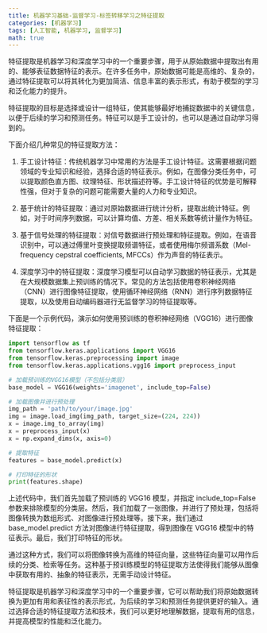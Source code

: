 ```yaml
---
title: 机器学习基础-监督学习-标签转移学习之特征提取
categories: [机器学习]
tags: [人工智能, 机器学习, 监督学习]
math: true
---
```


特征提取是机器学习和深度学习中的一个重要步骤，用于从原始数据中提取出有用的、能够表征数据特征的表示。在许多任务中，原始数据可能是高维的、复杂的，通过特征提取可以将其转化为更加简洁、信息丰富的表示形式，有助于模型的学习和泛化能力的提升。

特征提取的目标是选择或设计一组特征，使其能够最好地捕捉数据中的关键信息，以便于后续的学习和预测任务。特征可以是手工设计的，也可以是通过自动学习得到的。

下面介绍几种常见的特征提取方法：

1. 手工设计特征：传统机器学习中常用的方法是手工设计特征。这需要根据问题领域的专业知识和经验，选择合适的特征表示。例如，在图像分类任务中，可以提取颜色直方图、纹理特征、形状描述符等。手工设计特征的优势是可解释性强，但对于复杂的问题可能需要大量的人力和专业知识。

2. 基于统计的特征提取：通过对原始数据进行统计分析，提取出统计特征。例如，对于时间序列数据，可以计算均值、方差、相关系数等统计量作为特征。

3. 基于信号处理的特征提取：对信号数据进行预处理和特征提取。例如，在语音识别中，可以通过傅里叶变换提取频谱特征，或者使用梅尔频谱系数（Mel-frequency cepstral coefficients, MFCCs）作为声音的特征表示。

4. 深度学习中的特征提取：深度学习模型可以自动学习数据的特征表示，尤其是在大规模数据集上预训练的情况下。常见的方法包括使用卷积神经网络（CNN）进行图像特征提取，使用循环神经网络（RNN）进行序列数据特征提取，以及使用自动编码器进行无监督学习的特征提取等。

下面是一个示例代码，演示如何使用预训练的卷积神经网络（VGG16）进行图像特征提取：

```python
import tensorflow as tf
from tensorflow.keras.applications import VGG16
from tensorflow.keras.preprocessing import image
from tensorflow.keras.applications.vgg16 import preprocess_input

# 加载预训练的VGG16模型（不包括分类层）
base_model = VGG16(weights='imagenet', include_top=False)

# 加载图像并进行预处理
img_path = 'path/to/your/image.jpg'
img = image.load_img(img_path, target_size=(224, 224))
x = image.img_to_array(img)
x = preprocess_input(x)
x = np.expand_dims(x, axis=0)

# 提取特征
features = base_model.predict(x)

# 打印特征的形状
print(features.shape)
```

上述代码中，我们首先加载了预训练的 VGG16 模型，并指定 include_top=False 参数来排除模型的分类层。然后，我们加载了一张图像，并进行了预处理，包括将图像转换为数组形式、对图像进行预处理等。接下来，我们通过 base_model.predict 方法对图像进行特征提取，得到图像在 VGG16 模型中的特征表示。最后，我们打印特征的形状。

通过这种方式，我们可以将图像转换为高维的特征向量，这些特征向量可以用作后续的分类、检索等任务。这种基于预训练模型的特征提取方法使得我们能够从图像中获取有用的、抽象的特征表示，无需手动设计特征。

特征提取是机器学习和深度学习中的一个重要步骤，它可以帮助我们将原始数据转换为更加有用和表征性的表示形式，为后续的学习和预测任务提供更好的输入。通过选择合适的特征提取方法和技术，我们可以更好地理解数据，提取有用的信息，并提高模型的性能和泛化能力。
